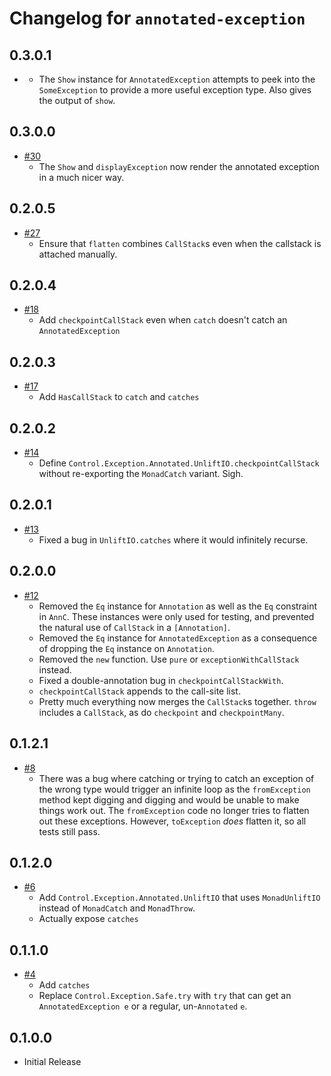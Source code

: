 # Changelog for `annotated-exception`

## 0.3.0.1

- []()
    - The `Show` instance for `AnnotatedException` attempts to peek into the
      `SomeException` to provide a more useful exception type. Also gives the
      output of `show`.

## 0.3.0.0

- [#30](https://github.com/parsonsmatt/annotated-exception/pull/30)
    - The `Show` and `displayException` now render the annotated exception in a
      much nicer way.

## 0.2.0.5

- [#27](https://github.com/parsonsmatt/annotated-exception/pull/27)
    - Ensure that `flatten` combines `CallStack`s even when the callstack is
      attached manually.

## 0.2.0.4

- [#18](https://github.com/parsonsmatt/annotated-exception/pull/18)
    - Add `checkpointCallStack` even when `catch` doesn't catch an
      `AnnotatedException`

## 0.2.0.3

- [#17](https://github.com/parsonsmatt/annotated-exception/pull/17)
    - Add `HasCallStack` to `catch` and `catches`

## 0.2.0.2

- [#14](https://github.com/parsonsmatt/annotated-exception/pull/14)
    - Define `Control.Exception.Annotated.UnliftIO.checkpointCallStack` without
      re-exporting the `MonadCatch` variant. Sigh.

## 0.2.0.1

- [#13](https://github.com/parsonsmatt/annotated-exception/pull/13)
    - Fixed a bug in `UnliftIO.catches` where it would infinitely recurse.

## 0.2.0.0

- [#12](https://github.com/parsonsmatt/annotated-exception/pull/12)
    - Removed the `Eq` instance for `Annotation` as well as the `Eq` constraint
      in `AnnC`. These instances were only used for testing, and prevented the
      natural use of `CallStack` in a `[Annotation]`.
    - Removed the `Eq` instance for `AnnotatedException` as a consequence of
      dropping the `Eq` instance on `Annotation`.
    - Removed the `new` function. Use `pure` or `exceptionWithCallStack` instead.
    - Fixed a double-annotation bug in `checkpointCallStackWith`.
    - `checkpointCallStack` appends to the call-site list.
    - Pretty much everything now merges the `CallStack`s together. `throw`
      includes a `CallStack`, as do `checkpoint` and `checkpointMany`.

## 0.1.2.1

- [#8](https://github.com/parsonsmatt/annotated-exception/pull/8)
    - There was a bug where catching or trying to catch an exception of the
      wrong type would trigger an infinite loop as the `fromException` method
      kept digging and digging and would be unable to make things work out. The
      `fromException` code no longer tries to flatten out these exceptions.
      However, `toException` *does* flatten it, so all tests still pass.

## 0.1.2.0

- [#6](https://github.com/parsonsmatt/annotated-exception/pull/6)
    - Add `Control.Exception.Annotated.UnliftIO` that uses `MonadUnliftIO`
      instead of `MonadCatch` and `MonadThrow`.
    - Actually expose `catches`

## 0.1.1.0

- [#4](https://github.com/parsonsmatt/annotated-exception/pull/4)
    - Add `catches`
    - Replace `Control.Exception.Safe.try` with `try` that can get an
      `AnnotatedException e` or a regular, un-`Annotated` `e`.

## 0.1.0.0

- Initial Release
